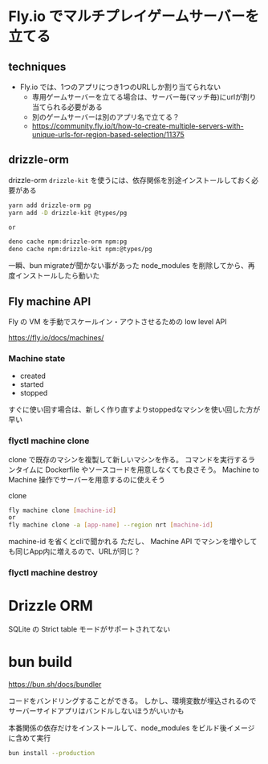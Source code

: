 # Fly.io でマルチプレイゲームサーバーを立てる

## techniques

- Fly.io では、1つのアプリにつき1つのURLしか割り当てられない
  - 専用ゲームサーバーを立てる場合は、サーバー毎(マッチ毎)にurlが割り当てられる必要がある
  - 別のゲームサーバーは別のアプリ名で立てる？
  - https://community.fly.io/t/how-to-create-multiple-servers-with-unique-urls-for-region-based-selection/11375


## drizzle-orm

drizzle-orm
`drizzle-kit` を使うには、依存関係を別途インストールしておく必要がある

```sh
yarn add drizzle-orm pg
yarn add -D drizzle-kit @types/pg

or 

deno cache npm:drizzle-orm npm:pg
deno cache npm:drizzle-kit npm:@types/pg
```

一瞬、bun migrateが聞かない事があった
node_modules を削除してから、再度インストールしたら動いた

## Fly machine API

Fly の VM を手動でスケールイン・アウトさせるための low level API

https://fly.io/docs/machines/

### Machine state

- created
- started
- stopped
  
すぐに使い回す場合は、新しく作り直すよりstoppedなマシンを使い回した方が早い

### flyctl machine clone

clone で既存のマシンを複製して新しいマシンを作る。
コマンドを実行するランタイムに Dockerfile やソースコードを用意しなくても良さそう。
Machine to Machine 操作でサーバーを用意するのに使えそう

clone

```sh
fly machine clone [machine-id]
or
fly machine clone -a [app-name] --region nrt [machine-id]
```



machine-id を省くとcliで聞かれる
ただし、 Machine API でマシンを増やしても同じApp内に増えるので、URLが同じ？

### flyctl machine destroy



# Drizzle ORM

SQLite の Strict table モードがサポートされてない

# bun build

https://bun.sh/docs/bundler

コードをバンドリングすることができる。
しかし、環境変数が埋込されるのでサーバーサイドアプリはバンドルしないほうがいいかも


本番関係の依存だけをインストールして、node_modules をビルド後イメージに含めて実行
```sh
bun install --production
```


